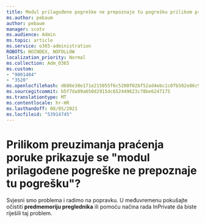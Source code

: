 ```yaml
---
title: Modul prilagođene pogreške ne prepoznaje tu pogrešku prilikom preuzimanja praćenja poruke?
ms.author: pebaum
author: pebaum
manager: scotv
ms.audience: Admin
ms.topic: article
ms.service: o365-administration
ROBOTS: NOINDEX, NOFOLLOW
localization_priority: Normal
ms.collection: Adm_O365
ms.custom:
- "9001484"
- "3520"
ms.openlocfilehash: d686e38e171e215055f6c5200f02bf52ad4ebc1c0fb502e86c9515a8658e0904
ms.sourcegitcommit: b5f7da89a650d2915dc652449623c78be6247175
ms.translationtype: MT
ms.contentlocale: hr-HR
ms.lasthandoff: 08/05/2021
ms.locfileid: "53914745"
---
```

# <a name="getting-custom-error-module-does-not-recognize-this-error-when-downloading-a-message-trace"></a>Prilikom preuzimanja praćenja poruke prikazuje se "modul prilagođene pogreške ne prepoznaje tu pogrešku"?

Svjesni smo problema i radimo na popravku.  U međuvremenu pokušajte očistiti **predmemoriju preglednika** ili pomoću načina rada InPrivate da biste riješili taj problem.